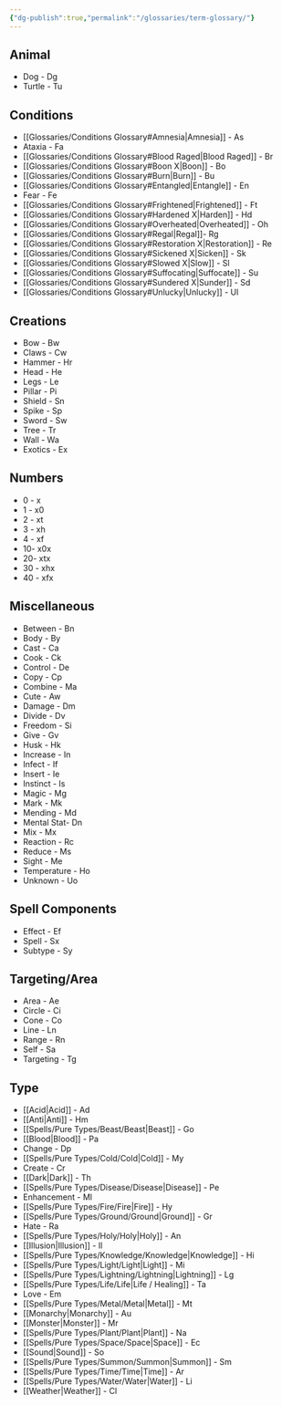 ```yaml
---
{"dg-publish":true,"permalink":"/glossaries/term-glossary/"}
---
```


## Animal
- Dog - Dg 
- Turtle - Tu

## Conditions
- [[Glossaries/Conditions Glossary#Amnesia\|Amnesia]] - As
- Ataxia - Fa
- [[Glossaries/Conditions Glossary#Blood Raged\|Blood Raged]] - Br
- [[Glossaries/Conditions Glossary#Boon X\|Boon]] - Bo
- [[Glossaries/Conditions Glossary#Burn\|Burn]] - Bu
- [[Glossaries/Conditions Glossary#Entangled\|Entangle]] - En
- Fear - Fe
- [[Glossaries/Conditions Glossary#Frightened\|Frightened]] - Ft
- [[Glossaries/Conditions Glossary#Hardened X\|Harden]] - Hd
- [[Glossaries/Conditions Glossary#Overheated\|Overheated]] - Oh
- [[Glossaries/Conditions Glossary#Regal\|Regal]]- Rg
- [[Glossaries/Conditions Glossary#Restoration X\|Restoration]] - Re
- [[Glossaries/Conditions Glossary#Sickened X\|Sicken]] - Sk
- [[Glossaries/Conditions Glossary#Slowed X\|Slow]] - Sl
- [[Glossaries/Conditions Glossary#Suffocating\|Suffocate]] - Su
- [[Glossaries/Conditions Glossary#Sundered X\|Sunder]] - Sd
- [[Glossaries/Conditions Glossary#Unlucky\|Unlucky]] - Ul

## Creations
- Bow - Bw
- Claws - Cw
- Hammer - Hr
- Head - He
- Legs - Le
- Pillar - Pi
- Shield - Sn
- Spike - Sp
- Sword - Sw
- Tree - Tr
- Wall - Wa
- Exotics - Ex

## Numbers
- 0 - x
- 1 - x0
- 2 - xt
- 3 - xh
- 4 - xf
- 10- x0x
- 20- xtx
- 30 - xhx
- 40 - xfx

## Miscellaneous 
- Between - Bn
- Body - By
- Cast - Ca
- Cook - Ck
- Control - De
- Copy - Cp
- Combine - Ma
- Cute - Aw
- Damage - Dm
- Divide - Dv
- Freedom - Si
- Give - Gv
- Husk - Hk
- Increase - In
- Infect - If
- Insert - Ie
- Instinct - Is
- Magic - Mg
- Mark - Mk
- Mending - Md
- Mental Stat- Dn
- Mix - Mx
- Reaction - Rc
- Reduce - Ms
- Sight - Me
- Temperature - Ho
- Unknown - Uo

## Spell Components
- Effect - Ef
- Spell - Sx
- Subtype - Sy

## Targeting/Area
- Area - Ae
- Circle - Ci
- Cone - Co
- Line - Ln
- Range - Rn
- Self - Sa
- Targeting - Tg

## Type
- [[Acid\|Acid]] - Ad
- [[Anti\|Anti]] - Hm
- [[Spells/Pure Types/Beast/Beast\|Beast]] - Go
- [[Blood\|Blood]] - Pa
- Change - Dp
- [[Spells/Pure Types/Cold/Cold\|Cold]] - My
- Create - Cr
- [[Dark\|Dark]] - Th
- [[Spells/Pure Types/Disease/Disease\|Disease]] - Pe
- Enhancement - Ml
- [[Spells/Pure Types/Fire/Fire\|Fire]] - Hy
- [[Spells/Pure Types/Ground/Ground\|Ground]] - Gr
- Hate - Ra
- [[Spells/Pure Types/Holy/Holy\|Holy]] - An
- [[Illusion\|Illusion]] - Il 
- [[Spells/Pure Types/Knowledge/Knowledge\|Knowledge]] - Hi
- [[Spells/Pure Types/Light/Light\|Light]] - Mi
- [[Spells/Pure Types/Lightning/Lightning\|Lightning]] - Lg
- [[Spells/Pure Types/Life/Life\|Life / Healing]] - Ta
- Love - Em
- [[Spells/Pure Types/Metal/Metal\|Metal]] - Mt
- [[Monarchy\|Monarchy]] - Au
- [[Monster\|Monster]] - Mr
- [[Spells/Pure Types/Plant/Plant\|Plant]] - Na
- [[Spells/Pure Types/Space/Space\|Space]] - Ec
- [[Sound\|Sound]] - So
- [[Spells/Pure Types/Summon/Summon\|Summon]] - Sm
- [[Spells/Pure Types/Time/Time\|Time]] - Ar
- [[Spells/Pure Types/Water/Water\|Water]] - Li
- [[Weather\|Weather]] - Cl